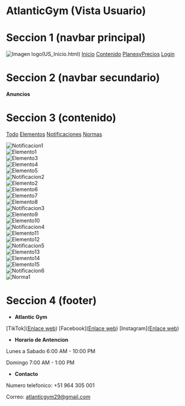 # AtlanticGym (Vista Usuario)

# Seccion 1 (navbar principal)
![Imagen logo](/imgWeb/logo.png)(US_Inicio.html)
[Inicio](US_Inicio.html)
[Contenido](US_Anuncios.html)
[PlanesyPrecios](#)
[Login](/login)


# Seccion 2 (navbar secundario)
**Anuncios**


# Seccion 3 (contenido)
[Todo](#)
[Elementos](#)
[Notificaciones](#)
[Normas](#)


![Notificacion1](imgAnuncios/NOT_04.jpg)  
![Elemento1](imgAnuncios/ELE_01.jpg)  
![Elemento3](imgAnuncios/ELE_03.jpg)  
![Elemento4](imgAnuncios/ELE_04.jpg)  
![Elemento5](imgAnuncios/ELE_05.jpg)  
![Notificacion2](imgAnuncios/NOT_08.jpg)  
![Elemento2](imgAnuncios/ELE_02.jpg)  
![Elemento6](imgAnuncios/ELE_06.jpg)  
![Elemento7](imgAnuncios/ELE_07.jpg)  
![Elemento8](imgAnuncios/ELE_08.jpg)  
![Notificacion3](imgAnuncios/NOT_07.jpg)  
![Elemento9](imgAnuncios/ELE_09.jpg)  
![Elemento10](imgAnuncios/ELE_10.jpg)  
![Notificacion4](imgAnuncios/NOT_03.jpg)  
![Elemento11](imgAnuncios/ELE_11.jpg)  
![Elemento12](imgAnuncios/ELE_12.jpg)  
![Notificacion5](imgAnuncios/NOT_05.jpg)  
![Elemento13](imgAnuncios/ELE_13.jpg)  
![Elemento14](imgAnuncios/ELE_14.jpg)  
![Elemento15](imgAnuncios/ELE_15.jpg)  
![Notificacion6](imgAnuncios/NOT_01.jpg)  
![Norma1](imgAnuncios/NORM_01.jpg)  


# Seccion 4 (footer)
- **Atlantic Gym**

[TikTok]([Enlace web](https://www.tiktok.com/@atlantic.gym8))
[Facebook]([Enlace web](https://www.facebook.com/Antlanticgym))
[Instagram]([Enlace web](https://www.instagram.com/atlanticgm/))

- **Horario de Antencion**

Lunes a Sabado 6:00 AM - 10:00 PM

Domingo 7:00 AM - 1:00 PM

- **Contacto**

Numero telefonico: +51 964 305 001

Correo: atlanticgym29@gmail.com